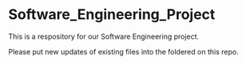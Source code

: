 # Software_Engineering_Project
This is a respository for our Software Engineering project.

Please put new updates of existing files into the foldered on this repo.
